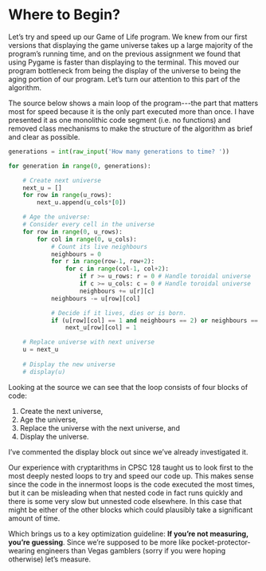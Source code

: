 # Where to Begin?

Let’s try and speed up our Game of Life program. We knew from our first
versions that displaying the game universe takes up a large majority of
the program’s running time, and on the previous assignment we found
that using Pygame is faster than displaying to the terminal. This moved
our program bottleneck from being the display of the universe to being
the aging portion of our program. Let’s turn our attention to this part
of the algorithm.

The source below shows a main loop of the program---the part that
matters most for speed because it is the only part executed more than
once. I have presented it as one monolithic code segment (i.e. no
functions) and removed class mechanisms to make the structure of the
algorithm as brief and clear as possible.

``` python
generations = int(raw_input('How many generations to time? '))

for generation in range(0, generations):

    # Create next universe
    next_u = []
    for row in range(u_rows):
        next_u.append(u_cols*[0])

    # Age the universe:
    # Consider every cell in the universe
    for row in range(0, u_rows):
        for col in range(0, u_cols):    
            # Count its live neighbours
            neighbours = 0
            for r in range(row-1, row+2):
                for c in range(col-1, col+2):
                    if r >= u_rows: r = 0 # Handle toroidal universe
                    if c >= u_cols: c = 0 # Handle toroidal universe
                    neighbours += u[r][c]
            neighbours -= u[row][col]

            # Decide if it lives, dies or is born.
            if (u[row][col] == 1 and neighbours == 2) or neighbours == 3:
                next_u[row][col] = 1

    # Replace universe with next universe
    u = next_u
    
    # Display the new universe
    # display(u)
```

Looking at the source we can see that the loop consists of four blocks
of code:

1.  Create the next universe,
2.  Age the universe,
3.  Replace the universe with the next universe, and
4.  Display the universe.

I’ve commented the display block out since we’ve already investigated
it.

Our experience with cryptarithms in CPSC 128 taught us to look first to
the most deeply nested loops to try and speed our code up. This makes
sense since the code in the innermost loops is the code executed the
most times, but it can be misleading when that nested code in fact runs
quickly and there is some very slow but unnested code elsewhere. In this
case that might be either of the other blocks which could plausibly take
a significant amount of time.

Which brings us to a key optimization guideline: **If you’re not
measuring, you’re guessing**. Since we’re supposed to be more like
pocket-protector-wearing engineers than Vegas gamblers (sorry if you
were hoping otherwise) let’s measure.
